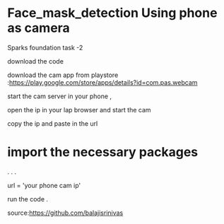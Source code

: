 # Face_mask_detection Using phone as camera
Sparks foundation task -2

download the code 



download the cam app from playstore :https://play.google.com/store/apps/details?id=com.pas.webcam


start the cam server in your phone ,

open the ip in your lap browser and start the cam 

copy the ip and paste in the url 

# import the necessary packages
.
.
.

url = 'your phone cam ip'


run the code .


source:https://github.com/balajisrinivas
